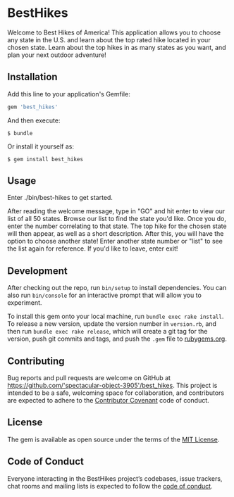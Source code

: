 # BestHikes

Welcome to Best Hikes of America! This application allows you to choose any state in the U.S. and learn about the top rated hike located in your chosen state. Learn about the top hikes in as many states as you want, and plan your next outdoor adventure!

## Installation

Add this line to your application's Gemfile:

```ruby
gem 'best_hikes'
```

And then execute:

    $ bundle

Or install it yourself as:

    $ gem install best_hikes

## Usage

Enter ./bin/best-hikes to get started.

After reading the welcome message, type in "GO" and hit enter to view our list of all 50 states. Browse our list to find the state you'd like. Once you do, enter the number correlating to that state. The top hike for the chosen state will then appear, as well as a short description. After this, you will have the option to choose another state! Enter another state number or "list" to see the list again for reference. If you'd like to leave, enter exit!

## Development

After checking out the repo, run `bin/setup` to install dependencies. You can also run `bin/console` for an interactive prompt that will allow you to experiment.

To install this gem onto your local machine, run `bundle exec rake install`. To release a new version, update the version number in `version.rb`, and then run `bundle exec rake release`, which will create a git tag for the version, push git commits and tags, and push the `.gem` file to [rubygems.org](https://rubygems.org).

## Contributing

Bug reports and pull requests are welcome on GitHub at https://github.com/'spectacular-object-3905'/best_hikes. This project is intended to be a safe, welcoming space for collaboration, and contributors are expected to adhere to the [Contributor Covenant](http://contributor-covenant.org) code of conduct.

## License

The gem is available as open source under the terms of the [MIT License](https://opensource.org/licenses/MIT).

## Code of Conduct

Everyone interacting in the BestHikes project’s codebases, issue trackers, chat rooms and mailing lists is expected to follow the [code of conduct](https://github.com/'spectacular-object-3905'/best_hikes/blob/master/CODE_OF_CONDUCT.md).
